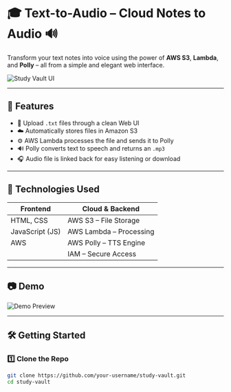 # 🎓 Text-to-Audio – Cloud Notes to Audio 🔊

Transform your text notes into voice using the power of **AWS S3**, **Lambda**, and **Polly** – all from a simple and elegant web interface.

![Study Vault UI](https://your-screenshot-url.com/study-vault-ui.png)

---

## 🚀 Features

- 📁 Upload `.txt` files through a clean Web UI  
- ☁️ Automatically stores files in Amazon S3  
- ⚙️ AWS Lambda processes the file and sends it to Polly  
- 🔊 Polly converts text to speech and returns an `.mp3`  
- 🎧 Audio file is linked back for easy listening or download

---

## 🧰 Technologies Used

| Frontend        | Cloud & Backend         |
|-----------------|-------------------------|
| HTML, CSS       | AWS S3 – File Storage   |
| JavaScript (JS) | AWS Lambda – Processing |
| AWS             | AWS Polly – TTS Engine  |
|                 | IAM – Secure Access     |

---

## 📷 Demo

![Demo Preview](https://your-screenshot-url.com/demo-preview.gif)

---

## 🛠️ Getting Started

### 1️⃣ Clone the Repo

```bash
git clone https://github.com/your-username/study-vault.git
cd study-vault
